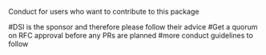 Conduct for users who want to contribute to this package

#DSI is the sponsor and therefore please follow their advice
#Get a quorum on RFC approval before any PRs are planned
#more conduct guidelines to follow